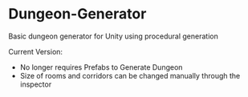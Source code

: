 # Dungeon-Generator
Basic dungeon generator for Unity using procedural generation


Current Version:
- No longer requires Prefabs to Generate Dungeon
- Size of rooms and corridors can be changed manually through the inspector

